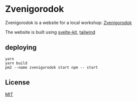 # Zvenigorodok

Zvenigorodok is a website for a local workshop: [Zvenigorodok](https://zvenigorodok.ru)

The website is built using [svelte-kit](https://kit.svelte.dev), [tailwind](https://tailwindcss.com)

## deploying

```
yarn
yarn build
pm2 --name zvenigorodok start npm -- start
```

## License

[MIT](https://choosealicense.com/licenses/mit/)
